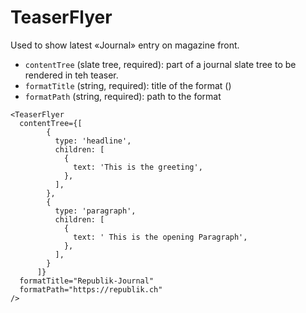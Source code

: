 # TeaserFlyer

Used to show latest «Journal» entry on magazine front.

- `contentTree` (slate tree, required): part of a journal slate tree to be rendered in teh teaser.
- `formatTitle` (string, required): title of the format ()
- `formatPath` (string, required): path to the format

```react|responsive
<TeaserFlyer
  contentTree={[
        {
          type: 'headline',
          children: [
            {
              text: 'This is the greeting',
            },
          ],
        },
        {
          type: 'paragraph',
          children: [
            {
              text: ' This is the opening Paragraph',
            },
          ],
        }
      ]}
  formatTitle="Republik-Journal"
  formatPath="https://republik.ch"
/>

```
